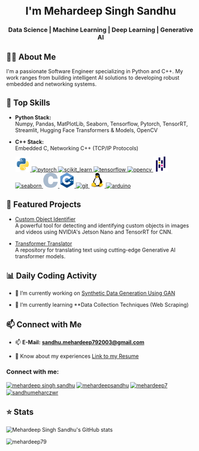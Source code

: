 <h1 align="center">I'm Mehardeep Singh Sandhu</h1>
<h3 align="center">Data Science | Machine Learning | Deep Learning | Generative AI</h3>

## 🧑‍💻 About Me

I'm a passionate Software Engineer specializing in Python and C++. My work ranges from building intelligent AI solutions to developing robust embedded and networking systems.

## 🚀 Top Skills

- **Python Stack:**  
  Numpy, Pandas, MatPlotLib, Seaborn, Tensorflow, Pytorch, TensorRT, Streamlit, Hugging Face Transformers & Models, OpenCV
- **C++ Stack:**  
  Embedded C, Networking C++ (TCP/IP Protocols)

  <p><a href="https://www.python.org" target="_blank" rel="noreferrer"> <img src="https://raw.githubusercontent.com/devicons/devicon/master/icons/python/python-original.svg" alt="python" width="40" height="40"/> </a> <a href="https://pytorch.org/" target="_blank" rel="noreferrer"> <img src="https://www.vectorlogo.zone/logos/pytorch/pytorch-icon.svg" alt="pytorch" width="40" height="40"/> </a> <a href="https://scikit-learn.org/" target="_blank" rel="noreferrer"> <img src="https://upload.wikimedia.org/wikipedia/commons/0/05/Scikit_learn_logo_small.svg" alt="scikit_learn" width="40" height="40"/> </a> <a href="https://www.tensorflow.org" target="_blank" rel="noreferrer"> <img src="https://www.vectorlogo.zone/logos/tensorflow/tensorflow-icon.svg" alt="tensorflow" width="40" height="40"/> </a> <a href="https://opencv.org/" target="_blank" rel="noreferrer"> <img src="https://www.vectorlogo.zone/logos/opencv/opencv-icon.svg" alt="opencv" width="40" height="40"/> </a> <a href="https://pandas.pydata.org/" target="_blank" rel="noreferrer"> <img src="https://raw.githubusercontent.com/devicons/devicon/2ae2a900d2f041da66e950e4d48052658d850630/icons/pandas/pandas-original.svg" alt="pandas" width="40" height="40"/> </a> <a href="https://seaborn.pydata.org/" target="_blank" rel="noreferrer"> <img src="https://seaborn.pydata.org/_images/logo-mark-lightbg.svg" alt="seaborn" width="40" height="40"/> </a> <a href="https://www.cprogramming.com/" target="_blank" rel="noreferrer"> <img src="https://raw.githubusercontent.com/devicons/devicon/master/icons/c/c-original.svg" alt="c" width="40" height="40"/> </a> <a href="https://www.w3schools.com/cpp/" target="_blank" rel="noreferrer"> <img src="https://raw.githubusercontent.com/devicons/devicon/master/icons/cplusplus/cplusplus-original.svg" alt="cplusplus" width="40" height="40"/> </a> <a href="https://git-scm.com/" target="_blank" rel="noreferrer"> <img src="https://www.vectorlogo.zone/logos/git-scm/git-scm-icon.svg" alt="git" width="40" height="40"/> </a> <a href="https://www.linux.org/" target="_blank" rel="noreferrer"> <img src="https://raw.githubusercontent.com/devicons/devicon/master/icons/linux/linux-original.svg" alt="linux" width="40" height="40"/> </a>  <a href="https://www.arduino.cc/" target="_blank" rel="noreferrer"> <img src="https://cdn.worldvectorlogo.com/logos/arduino-1.svg" alt="arduino" width="40" height="40"/> </a></p> 



## 🌟 Featured Projects

- [Custom Object Identifier](https://github.com/Mehardeep79/custom-object-identifier)  
  A powerful tool for detecting and identifying custom objects in images and videos using NVIDIA's Jetson Nano and TensorRT for CNN.

- [Transformer Translator](https://github.com/Mehardeep79/transformer-translator)  
  A repository for translating text using cutting-edge Generative AI transformer models.

## 📊 Daily Coding Activity

- 🔭 I’m currently working on [Synthetic Data Generation Using GAN](https://github.com/Mehardeep79/Synthetic-Data-Generation-GAN)

- 🌱 I’m currently learning **Data Collection Techniques (Web Scraping)

## 📫 Connect with Me

- 📫 **E-Mail:**  **sandhu.mehardeep792003@gmail.com**

- 📄 Know about my experiences [Link to my Resume](https://drive.google.com/file/d/1hZlWO5jU5I5xyvIjYu8tWkDBLu-Ab4Bq/view?usp=drive_link)

<h3 align="left">Connect with me:</h3>
<p align="left">
<a href="https://www.linkedin.com/in/mehardeep-singh-sandhu/" target="blank"><img align="center" src="https://raw.githubusercontent.com/rahuldkjain/github-profile-readme-generator/master/src/images/icons/Social/linked-in-alt.svg" alt="mehardeep singh sandhu" height="30" width="40" /></a>
<a href="https://www.kaggle.com/mehardeepsandhu" target="blank"><img align="center" src="https://raw.githubusercontent.com/rahuldkjain/github-profile-readme-generator/master/src/images/icons/Social/kaggle.svg" alt="mehardeepsandhu" height="30" width="40" /></a>
<a href="https://leetcode.com/u/Mehardeep7/" target="blank"><img align="center" src="https://raw.githubusercontent.com/rahuldkjain/github-profile-readme-generator/master/src/images/icons/Social/leet-code.svg" alt="mehardeep7" height="30" width="40" /></a>
<a href="https://www.geeksforgeeks.org/user/sandhumeharczwr/" target="blank"><img align="center" src="https://raw.githubusercontent.com/rahuldkjain/github-profile-readme-generator/master/src/images/icons/Social/geeks-for-geeks.svg" alt="sandhumeharczwr" height="30" width="40" /></a>
</p>

## ⭐ Stats

![Mehardeep Singh Sandhu's GitHub stats](https://github-readme-stats.vercel.app/api?username=mehardeep79&show_icons=true&theme=transparent)


<p><img align="center" src="https://github-readme-streak-stats.herokuapp.com/?user=mehardeep79&show_icons=true&theme=transparent" alt="mehardeep79" /></p>
